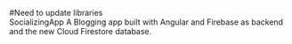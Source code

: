 #Need to update libraries  
 SocializingApp
A Blogging app built with Angular and Firebase as backend and the new Cloud Firestore database.
